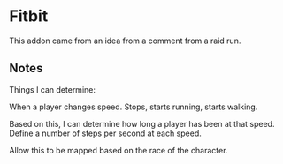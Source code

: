 # Fitbit

This addon came from an idea from a comment from a raid run.

## Notes

Things I can determine:

When a player changes speed.
Stops, starts running, starts walking.

Based on this, I can determine how long a player has been at that speed.
Define a number of steps per second at each speed.

Allow this to be mapped based on the race of the character.

